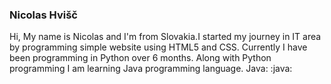 ### Nicolas Hvišč

Hi, My name is Nicolas and I'm from Slovakia.I started my journey in IT area by programming simple website using HTML5 and CSS. Currently I have been programming in Python over 6 months. Along with Python programming I am learning Java programming language. 
Java: :java:
